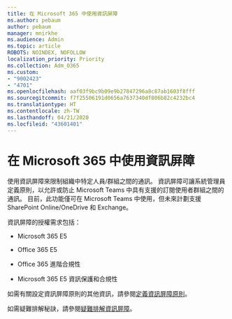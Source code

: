 ```yaml
---
title: 在 Microsoft 365 中使用資訊屏障
ms.author: pebaum
author: pebaum
manager: mnirkhe
ms.audience: Admin
ms.topic: article
ROBOTS: NOINDEX, NOFOLLOW
localization_priority: Priority
ms.collection: Adm_O365
ms.custom:
- "9002423"
- "4701"
ms.openlocfilehash: aaf03f9bc9b09e9b27847296a8c87ab1603f8fff
ms.sourcegitcommit: f7f25506191d0656a7637340df806b82c4232bc4
ms.translationtype: HT
ms.contentlocale: zh-TW
ms.lasthandoff: 04/21/2020
ms.locfileid: "43601401"
---
```

# <a name="using-information-barriers-in-microsoft-365"></a>在 Microsoft 365 中使用資訊屏障

使用資訊屏障來限制組織中特定人員/群組之間的通訊。 資訊屏障可讓系統管理員定義原則，以允許或防止 Microsoft Teams 中具有支援的訂閱使用者群組之間的通訊。  目前，此功能僅可在 Microsoft Teams 中使用，但未來計劃支援 SharePoint Online/OneDrive 和 Exchange。

資訊屏障的授權需求包括：

- Microsoft 365 E5

- Office 365 E5

- Office 365 進階合規性

- Microsoft 365 E5 資訊保護和合規性

如需有關設定資訊屏障原則的其他資訊，請參閱[定義資訊屏障原則](https://docs.microsoft.com/microsoft-365/compliance/information-barriers-policies)。

如需疑難排解秘訣，請參閱[疑難排解資訊屏障](https://docs.microsoft.com/microsoft-365/compliance/information-barriers-troubleshooting)。
